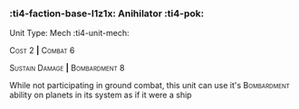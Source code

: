 ### :ti4-faction-base-l1z1x: **Anihilator** :ti4-pok:

Unit Type: Mech :ti4-unit-mech:

<span style="font-variant:small-caps;">Cost</span> 2 __|__ <span style="font-variant:small-caps;">Combat</span> 6

<span style="font-variant:small-caps;">Sustain Damage</span> __|__ <span style="font-variant:small-caps;">Bombardment</span> 8

While not participating in ground combat, this unit can use it's <span style="font-variant:small-caps;">Bombardment</span> ability on planets in its system as if it were a ship